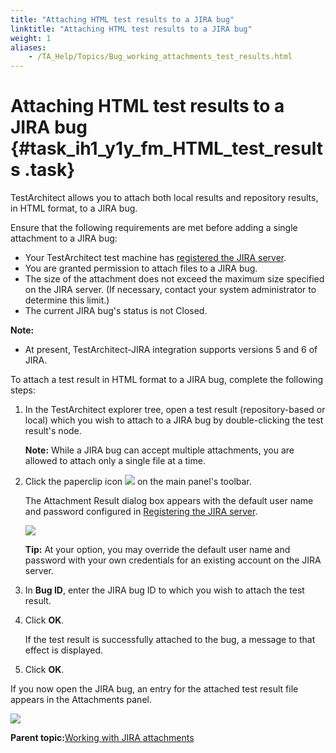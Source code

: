```yaml
--- 
title: "Attaching HTML test results to a JIRA bug"
linktitle: "Attaching HTML test results to a JIRA bug"
weight: 1
aliases: 
    - /TA_Help/Topics/Bug_working_attachments_test_results.html
---
```

# Attaching HTML test results to a JIRA bug {#task_ih1_y1y_fm_HTML_test_results .task}

TestArchitect allows you to attach both local results and repository results, in HTML format, to a JIRA bug.

Ensure that the following requirements are met before adding a single attachment to a JIRA bug:

-   Your TestArchitect test machine has [registered the JIRA server](JIRA_registering.html).
-   You are granted permission to attach files to a JIRA bug.
-   The size of the attachment does not exceed the maximum size specified on the JIRA server. \(If necessary, contact your system administrator to determine this limit.\)
-   The current JIRA bug's status is not Closed.

**Note:**

-   At present, TestArchitect-JIRA integration supports versions 5 and 6 of JIRA.

To attach a test result in HTML format to a JIRA bug, complete the following steps:

1.  In the TestArchitect explorer tree, open a test result \(repository-based or local\) which you wish to attach to a JIRA bug by double-clicking the test result's node.

    **Note:** While a JIRA bug can accept multiple attachments, you are allowed to attach only a single file at a time.

2.  Click the paperclip icon ![](../Images/btn_paperclip.png) on the main panel's toolbar.

    The Attachment Result dialog box appears with the default user name and password configured in [Registering the JIRA server](JIRA_registering.md#step_wxv_tc5_2m).

    ![](../Images/Attach_result_dlg.png)

    **Tip:** At your option, you may override the default user name and password with your own credentials for an existing account on the JIRA server.

3.  In **Bug ID**, enter the JIRA bug ID to which you wish to attach the test result.

4.  Click **OK**.

    If the test result is successfully attached to the bug, a message to that effect is displayed.

5.  Click **OK**.


If you now open the JIRA bug, an entry for the attached test result file appears in the Attachments panel.

![](../Images/Attachment_panel_JIRA.png)

**Parent topic:**[Working with JIRA attachments](../../TA_Help/Topics/Bug_working_attachments.html)

